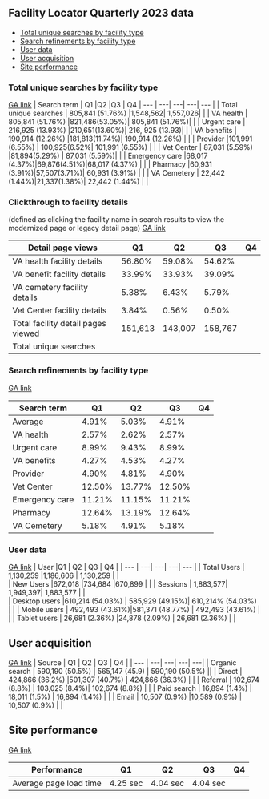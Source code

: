 ## Facility Locator Quarterly 2023 data
- [Total unique searches by facility type ](#total-unique-searches-by-facility-type)
- [Search refinements by facility type](#search-refinements-by-facility-type)
- [User data](#user-data)
- [User acquisition](#user-acquisition)
- [Site performance](#site-performance)

### Total unique searches by facility type 
[GA link](https://analytics.google.com/analytics/web/#/report/content-site-search-search-terms/a50123418w177519031p184317761/_u.date00=20230401&_u.date01=20230630&explorer-graphOptions.selected=analytics.nthMonth&explorer-table.plotKeys=%5B%5D&explorer-table.rowCount=50/)
|	Search term	|	Q1 |Q2 |Q3 | Q4
| ---	| ---| ---| ---| ---	| 
|	Total unique searches | 805,841 (51.76%) |1,548,562| 1,557,026| | 
| VA health	|	805,841 (51.76%) |821,486(53.05%)| 805,841 (51.76%)| |
|	Urgent care	|	216,925 (13.93%) |210,651(13.60%)| 216, 925 (13.93)| |
|	VA benefits	|	190,914 (12.26%) |181,813(11.74%)| 190,914 (12.26%) | |
|	Provider	|101,991 (6.55%) | 100,925(6.52%| 101,991 (6.55%) | |
|	Vet Center	|	87,031 (5.59%) |81,894(5.29%) | 87,031 (5.59%)| |
| Emergency care |68,017 (4.37%)|69,876(4.51%)|68,017 (4.37%) | |
|	Pharmacy	|60,931 (3.91%)|57,507(3.71%)| 60,931 (3.91%) | |
|	VA Cemetery	|	22,442 (1.44%)|21,337(1.38%)| 22,442 (1.44%) | |

### Clickthrough to facility details
(defined as clicking the facility name in search results to view the modernized page or legacy detail page)
[GA link](https://analytics.google.com/analytics/web/#/report/conversions-goals-uri/a50123418w177519031p184317761/_u.date00=20230701&_u.date01=20230930&explorer_goaloption_ALL-table.plotKeys=%5B%5D&explorer_goaloption_ALL-table.rowCount=250/)

|	Detail page views	|	Q1 | Q2 |Q3 | Q4
| ---	| ---| ---| ---| ---	| 
| VA health facility details | 56.80% | 59.08% | 54.62% | |
| VA benefit facility details | 33.99% | 33.93%  | 39.09% | |
| VA cemetery facility details | 5.38% | 6.43% | 5.79%  | |
| Vet Center facility details | 3.84% | 0.56% | 0.50% | | 
| Total facility detail pages viewed |151,613 |143,007 | 158,767 | |
| Total unique searches | | | | |

### Search refinements by facility type
[GA link](https://analytics.google.com/analytics/web/#/report/content-site-search-search-terms/a50123418w177519031p184317761/_u.date00=20230401&_u.date01=20230630&explorer-graphOptions.selected=analytics.nthMonth&explorer-table.plotKeys=%5B%5D&explorer-table.rowCount=50/)

|	Search term	|	Q1 |Q2 |Q3 | Q4
| ---	| ---| ---| ---| ---	| 
| Average |4.91%| 5.03%| 4.91% | |
| VA health	|	2.57% |2.62%| 2.57% ||
|	Urgent care	|8.99% |9.43% |8.99% | |
|	VA benefits	|	4.27% |4.53% | 4.27% | |
|	Provider	|4.90% |4.81% | 4.90% ||
|	Vet Center	|	12.50% |13.77% | 12.50% ||
| Emergency care |11.21%|11.15%| 11.21% ||
|	Pharmacy	|12.64%|13.19%| 12.64% ||
|	VA Cemetery	|	5.18% |4.91%| 5.18% ||

### User data
[GA link](https://analytics.google.com/analytics/web/#/report/visitors-mobile-overview/a50123418w177519031p184317761/_u.date00=20230401&_u.date01=20230630&explorer-graphOptions.selected=analytics.nthMonth&explorer-table.plotKeys=%5B%5D&explorer-table.rowCount=50/)
| User |Q1 | Q2 | Q3 | Q4 | 
| ---	| ---| ---| ---| ---	|
|	Total Users | 1,130,259 |1,186,606 | 1,130,259 | |  
|	New Users	|672,018 |734,684 |670,899 | | 
|	Sessions	| 1,883,577| 1,949,397| 1,883,577 | | 	
| Desktop users	|610,214 (54.03%)	 | 585,929 (49.15%)| 610,214% (54.03%) | | 
| Mobile users	|	492,493 (43.61%)|581,371 (48.77%) | 492,493 (43.61%)  | | 
| Tablet users	|	26,681 (2.36%) |24,878 (2.09%) | 26,681 (2.36%) | | 

## User acquisition 
[GA link](https://analytics.google.com/analytics/web/#/report/trafficsources-overview/a50123418w177519031p184317761/_u.date00=20230401&_u.date01=20230630&_.goalOption=ALL/)
| Source | Q1 | Q2 | Q3 | Q4 | 
| ---	| ---| ---| ---| ---| 
|	Organic search	|	590,190 (50.5%) | 565,147 (45.9) | 590,190 (50.5%) ||
|	Direct	|	424,866 (36.2%) |501,307 (40.7%) | 424,866 (36.3%) | |
|	Referral	|	102,674 (8.8%) | 103,025 (8.4%)| 102,674 (8.8%)  | |
| Paid search | 16,894 (1.4%)  | 18,011 (1.5%) | 16,894 (1.4%) | |
|	Email	|	10,507 (0.9%) |10,589 (0.9%) | 10,507 (0.9%) | |

## Site performance 

[GA link](https://analytics.google.com/analytics/web/#/report/content-site-speed-overview/a50123418w177519031p184317761/_u.date00=20230401&_u.date01=20230630/)

| Performance | Q1 | Q2 | Q3 | Q4 | 
| ---	| ---| ---| ---| ---| 
|Average page load time	|4.25 sec	| 4.04 sec | 4.04 sec| |

